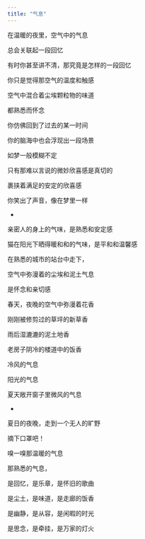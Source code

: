 ```yaml
---
title: "气息"
---
```


在温暖的夜里，空气中的气息

总会关联起一段回忆

有时你甚至讲不清，那究竟是怎样的一段回忆

你只是觉得那空气的温度和触感

空气中混合着尘埃颗粒物的味道

都熟悉而怀念

你仿佛回到了过去的某一时间

你的脑海中也会浮现出一段场景

如梦一般模糊不定

只有那难以言说的微妙欣喜感是真切的

裹挟着满足的安定的欣喜感

你笑出了声音，像在梦里一样

*

亲密人的身上的气味，是熟悉和安定感

猫在阳光下晒得暖和和的气味，是平和和温馨感

在熟悉的城市的站台中走下，

空气中弥漫着的尘埃和泥土气息

是怀念和亲切感

春天，夜晚的空气中弥漫着花香

刚刚被修剪过的草坪的新草香

雨后湿漉漉的泥土地香

老房子阴冷的楼道中的饭香

冷风的气息

阳光的气息

夏天敞开窗子里微风的气息

*

夏日的夜晚，走到一个无人的旷野

摘下口罩吧！

嗅一嗅那温暖的气息

那熟悉的气息，

是回忆，是乐章，是怀旧的歌曲

是尘土，是味道，是走廊的饭香

是幽静，是从容，是闲暇的时光

是思念，是牵挂，是万家的灯火